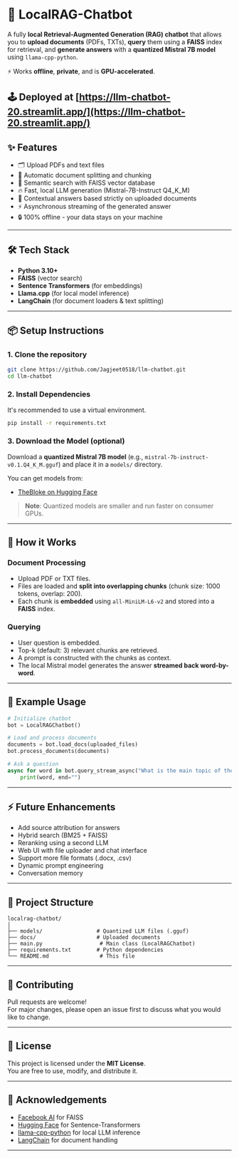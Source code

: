 
# 🧠 LocalRAG-Chatbot

A fully **local Retrieval-Augmented Generation (RAG) chatbot** that allows you to **upload documents** (PDFs, TXTs), **query** them using a **FAISS** index for retrieval, and **generate answers** with a **quantized Mistral 7B model** using `llama-cpp-python`.

⚡ Works **offline**, **private**, and is **GPU-accelerated**.

🕹 Deployed at [https://llm-chatbot-20.streamlit.app/](https://llm-chatbot-20.streamlit.app/)
---

## ✨ Features

- 🗂 Upload PDFs and text files
- 🧩 Automatic document splitting and chunking
- 🧠 Semantic search with FAISS vector database
- 🔥 Fast, local LLM generation (Mistral-7B-Instruct Q4_K_M)
- 📖 Contextual answers based strictly on uploaded documents
- ⚡ Asynchronous streaming of the generated answer
- 🔒 100% offline - your data stays on your machine

---

## 🛠️ Tech Stack

- **Python 3.10+**
- **FAISS** (vector search)
- **Sentence Transformers** (for embeddings)
- **Llama.cpp** (for local model inference)
- **LangChain** (for document loaders & text splitting)

---

## 📦 Setup Instructions

### 1. Clone the repository

```bash
git clone https://github.com/Jagjeet0518/llm-chatbot.git
cd llm-chatbot
```

### 2. Install Dependencies

It's recommended to use a virtual environment.

```bash
pip install -r requirements.txt
```

### 3. Download the Model (optional)

Download a **quantized Mistral 7B model** (e.g., `mistral-7b-instruct-v0.1.Q4_K_M.gguf`) and place it in a `models/` directory.

You can get models from:
- [TheBloke on Hugging Face](https://huggingface.co/TheBloke)

> **Note**: Quantized models are smaller and run faster on consumer GPUs.

---

## 🚀 How it Works

### Document Processing
- Upload PDF or TXT files.
- Files are loaded and **split into overlapping chunks** (chunk size: 1000 tokens, overlap: 200).
- Each chunk is **embedded** using `all-MiniLM-L6-v2` and stored into a **FAISS** index.

### Querying
- User question is embedded.
- Top-k (default: 3) relevant chunks are retrieved.
- A prompt is constructed with the chunks as context.
- The local Mistral model generates the answer **streamed back word-by-word**.

---

## 📄 Example Usage

```python
# Initialize chatbot
bot = LocalRAGChatbot()

# Load and process documents
documents = bot.load_docs(uploaded_files)
bot.process_documents(documents)

# Ask a question
async for word in bot.query_stream_async("What is the main topic of the document?"):
    print(word, end="")
```

---

## ⚡ Future Enhancements

- Add source attribution for answers
- Hybrid search (BM25 + FAISS)
- Reranking using a second LLM
- Web UI with file uploader and chat interface
- Support more file formats (.docx, .csv)
- Dynamic prompt engineering
- Conversation memory

---

## 🧩 Project Structure

```
localrag-chatbot/
│
├── models/                 # Quantized LLM files (.gguf)
├── docs/                   # Uploaded documents
├── main.py                  # Main class (LocalRAGChatbot)
├── requirements.txt        # Python dependencies
└── README.md                # This file
```

---

## 🤝 Contributing

Pull requests are welcome!  
For major changes, please open an issue first to discuss what you would like to change.

---

## 📜 License

This project is licensed under the **MIT License**.  
You are free to use, modify, and distribute it.

---

## 📢 Acknowledgements

- [Facebook AI](https://github.com/facebookresearch/faiss) for FAISS
- [Hugging Face](https://huggingface.co/sentence-transformers) for Sentence-Transformers
- [llama-cpp-python](https://github.com/abetlen/llama-cpp-python) for local LLM inference
- [LangChain](https://github.com/langchain-ai/langchain) for document handling

---
